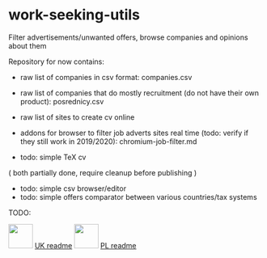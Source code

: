 # work-seeking-utils
Filter advertisements/unwanted offers, browse companies and opinions about them

Repository for now contains:

- raw list of companies in csv format: companies.csv
- raw list of companies that do mostly recruitment (do not have their own product): posrednicy.csv
- raw list of sites to create cv online
- addons for browser to filter job adverts sites real time (todo: verify if they still work in 2019/2020): chromium-job-filter.md

- todo: simple TeX cv


( both partially done, require cleanup before publishing )

- todo: simple csv browser/editor
- todo: simple offers comparator between various countries/tax systems





TODO:

<img src="https://lipis.github.io/flag-icon-css/flags/4x3/gb.svg" width="48"> [UK readme](docs/README_EN.md)
<img src="https://lipis.github.io/flag-icon-css/flags/4x3/pl.svg" width="48"> [PL readme](docs/README_PL.md)


<!---

[[ http://www.sheawong.com/wp-content/uploads/2013/08/keephatin.gif | height = 100px ]] [PL readme](docs/README_PL.md)

[//]: # ([![Read (UK)](https://lipis.github.io/flag-icon-css/flags/4x3/gb.svg)]["UK readme"](docs/README\_EN.md))
[//]: # ([![Przeczytaj (PL)](https://lipis.github.io/flag-icon-css/flags/4x3/pl.svg)](["PL readme"](docs/README_PL.md)))
-->
